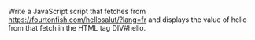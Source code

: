 Write a JavaScript script that fetches from https://fourtonfish.com/hellosalut/?lang=fr and displays the value of hello from that fetch in the HTML tag DIV#hello. 
